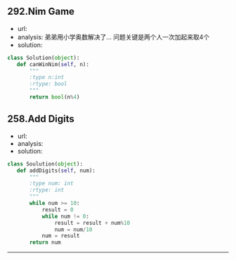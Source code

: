 ## 292.Nim Game

 - url:
 - analysis: 弟弟用小学奥数解决了...
             问题关键是两个人一次加起来取4个
 - solution:
 
 ```python
 class Solution(object):
    def canWinNim(self, n):
        """
        :type n:int
        :rtype: bool
        """
        return bool(n%4)

```
## 258.Add Digits

 - url:
 - analysis:
 - solution:
 
 ```python
class Soulution(object):
    def addDigits(self, num):
        """
        :type num: int
        :rtype: int
        """
        while num >= 10:
            result = 0
            while num != 0:
                result = result + num%10
                num = num/10
            num = result
        return num
```

------------
